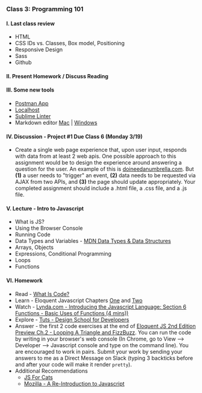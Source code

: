### Class 3: Programming 101

#### I. Last class review
* HTML
* CSS IDs vs. Classes, Box model, Positioning
* Responsive Design
* Sass
* Github

#### II. Present Homework / Discuss Reading

#### III. Some new tools
* [Postman App](https://www.getpostman.com/)
* [Localhost](https://github.com/ITP-Mashups/Mashups/tree/master/03_Programming_101/Local_Server)
* [Sublime Linter](http://www.hongkiat.com/blog/identify-code-errors-sublime-linter/)
* Markdown editor [Mac](https://macdown.uranusjr.com/) | [Windows](http://mike-ward.net/markdownedit/)

#### IV. Discussion - Project #1 Due Class 6 (Monday 3/19)
* Create a single web page experience that, upon user input, responds with data from at least 2 web apis. One possible approach to this assignment would be to design the experience around answering a question for the user. An example of this is [doineedanumbrella.com](http://doineedanumbrella.com/). But **(1)** a user needs to "trigger" an event, **(2)** data needs to be requested via AJAX from two APIs, and **(3)** the page should update appropriately. Your completed assignment should include a .html file, a .css file, and a .js file.

#### V. Lecture - Intro to Javascript
* What is JS?
* Using the Browser Console
* Running Code
* Data Types and Variables - [MDN Data Types & Data Structures](https://developer.mozilla.org/en-US/docs/Web/JavaScript/Data_structures)
* Arrays, Objects
* Expressions, Conditional Programming
* Loops
* Functions


#### VI. Homework
* Read - [What Is Code?](https://www.bloomberg.com/graphics/2015-paul-ford-what-is-code)
* Learn - Eloquent Javascript Chapters [One](http://eloquentjavascript.net/01_values.html) and [Two](http://eloquentjavascript.net/02_program_structure.html)
* Watch - [Lynda.com - Introducing the Javascript Language: Section 6 Functions - Basic Uses of Functions (4 mins))](https://www.lynda.com/JavaScript-tutorials/Welcome/81266/87513-4.html)
* Explore - [Tuts - Design School for Developers](http://webdesign.tutsplus.com/series/design-school-for-developers--webdesign-13793)
* Answer - the first 2 code exercises at the end of [Eloquent JS 2nd Edition Preview Ch.2 - Looping A Triangle and FizzBuzz](http://eloquentjavascript.net/02_program_structure.html). You can run the code by writing in your browser's web console (In Chrome, go to View --> Developer --> Javascript console and type on the command line). You are encouraged to work in pairs. Submit your work by sending your answers to me as a Direct Message on Slack (typing 3 backticks before and after your code will make it render `pretty`).
* Additional Recommendations
	* [JS For Cats](href)
	* [Mozilla - A Re-Introduction to Javascript](https://developer.mozilla.org/en-US/docs/Web/JavaScript/A_re-introduction_to_JavaScript)
